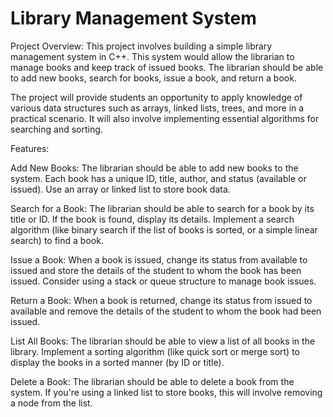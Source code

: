 # Library Management System
Project Overview: This project involves building a simple library management system in C++. This system would allow the librarian to manage books and keep track of issued books. The librarian should be able to add new books, search for books, issue a book, and return a book.

The project will provide students an opportunity to apply knowledge of various data structures such as arrays, linked lists, trees, and more in a practical scenario. It will also involve implementing essential algorithms for searching and sorting.

Features:

Add New Books: The librarian should be able to add new books to the system. Each book has a unique ID, title, author, and status (available or issued). Use an array or linked list to store book data.

Search for a Book: The librarian should be able to search for a book by its title or ID. If the book is found, display its details. Implement a search algorithm (like binary search if the list of books is sorted, or a simple linear search) to find a book.

Issue a Book: When a book is issued, change its status from available to issued and store the details of the student to whom the book has been issued. Consider using a stack or queue structure to manage book issues.

Return a Book: When a book is returned, change its status from issued to available and remove the details of the student to whom the book had been issued.

List All Books: The librarian should be able to view a list of all books in the library. Implement a sorting algorithm (like quick sort or merge sort) to display the books in a sorted manner (by ID or title).

Delete a Book: The librarian should be able to delete a book from the system. If you're using a linked list to store books, this will involve removing a node from the list.
